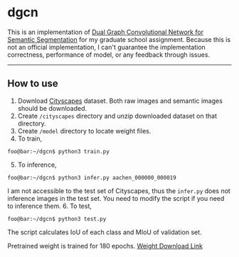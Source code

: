 # dgcn

This is an implementation of [Dual Graph Convolutional Network for Semantic Segmentation](https://arxiv.org/abs/1909.06121) for my graduate school assignment.   Because this is not an official implementation, I can't guarantee the implementation correctness, performance of model, or any feedback through issues.

* * *

## How to use

1. Download [Cityscapes](https://www.cityscapes-dataset.com/) dataset. Both raw images and semantic images should be downloaded.
2. Create `/cityscapes` directory and unzip downloaded dataset on that directory.
3. Create `/model` directory to locate weight files.
4. To train,
```console
foo@bar:~/dgcn$ python3 train.py
```
5. To inference,
```console
foo@bar:~/dgcn$ python3 infer.py aachen_000000_000019
```
I am not accessible to the test set of Cityscapes, thus the `infer.py` does not inference images in the test set. You need to modify the script if you need to inference them.
6. To test,
```console
foo@bar:~/dgcn$ python3 test.py
```
The script calculates IoU of each class and MIoU of validation set.


Pretrained weight is trained for 180 epochs.
[Weight Download Link](https://drive.google.com/file/d/1XAHEbx1xZJTMmG2Ha2LvpyCa59R5RMmj/view?usp=sharing)
